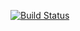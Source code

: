 [![Build Status](https://app.travis-ci.com/bonisiweinnocent/electricitytopup.svg?branch=main)](https://app.travis-ci.com/bonisiweinnocent/electricitytopup)